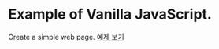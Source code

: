 # Example of Vanilla JavaScript.
Create a simple web page.
[예제 보기](https://pillowcoder.github.io/VanillaJavascript_web/index.html)

